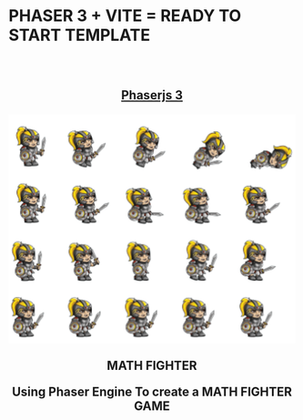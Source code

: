 <h1>
  PHASER 3 + VITE = READY TO START TEMPLATE
</h1>

<h2 align="center">
  <br>
  <a href="https://github.com/photonstorm/phaser"> <p>
  Phaserjs 3
  </p>
  </a>
  
  <img src="./public/images/warrior1.png" width="600">
  <p>MATH FIGHTER </p>
  <p>
Using Phaser Engine To create a MATH FIGHTER GAME
  </p>
</h2>
